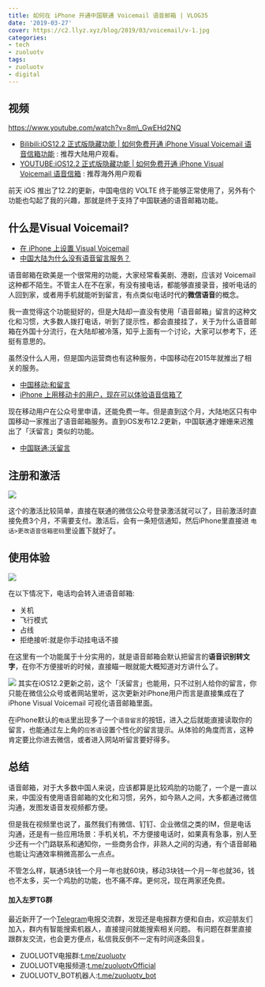 ```yaml
---
title: 如何在 iPhone 开通中国联通 Voicemail 语音邮箱 | VLOG35
date: '2019-03-27'
cover: https://c2.llyz.xyz/blog/2019/03/voicemail/v-1.jpg
categories:
- tech
- zuoluotv
tags:
- zuoluotv
- digital
---
```


## 视频

<https://www.youtube.com/watch?v=8m\_GwEHd2NQ>

- [Bilibili:iOS12.2 正式版隐藏功能 | 如何免费开通 iPhone Visual Voicemail 语音信箱功能](https://www.bilibili.com/video/av47498069/) : 推荐大陆用户观看。
- [YOUTUBE:iOS12.2 正式版隐藏功能 | 如何免费开通 iPhone Visual Voicemail 语音信箱](https://www.youtube.com/watch?v=8m_GwEHd2NQ) : 推荐海外用户观看

前天 iOS 推出了12.2的更新，中国电信的 VOLTE 终于能够正常使用了，另外有个功能也勾起了我的兴趣，那就是终于支持了中国联通的语音邮箱功能。

## 什么是Visual Voicemail?

- [在 iPhone 上设置 Visual Voicemail](https://support.apple.com/zh-cn/HT201436)
- [中国大陆为什么没有语音留言服务？](https://www.zhihu.com/question/20087333)

语音邮箱在欧美是一个很常用的功能，大家经常看美剧、港剧，应该对 Voicemail 这种都不陌生。不管主人在不在家，有没有接电话，都能够直接录音，接听电话的人回到家，或者用手机就能听到留言，有点类似电话时代的**微信语音**的概念。

我一直觉得这个功能挺好的，但是大陆却一直没有使用「语音邮箱」留言的这种文化和习惯，大多数人拨打电话，听到了提示性，都会直接挂了，关于为什么语音邮箱在外国十分流行，在大陆却被冷落，知乎上面有一个讨论，大家可以参考下，还挺有意思的。

虽然没什么人用，但是国内运营商也有这种服务，中国移动在2015年就推出了相关的服务。

- [中国移动:和留言](https://yyxx.10086.cn/)
- [iPhone 上用移动卡的用户，现在可以体验语音信箱了](https://www.pingwest.com/a/63546)

现在移动用户在公众号里申请，还能免费一年。但是直到这个月，大陆地区只有中国移动一家推出了语音邮箱服务。直到iOS发布12.2更新，中国联通才姗姗来迟推出了「沃留言」类似的功能。

- [中国联通:沃留言](https://wly.mail.wo.cn:10005/dinggou/)

## 注册和激活

![](https://c2.llyz.xyz/blog/2019/03/voicemail/v-1.jpg)

这个的激活比较简单，直接在联通的微信公众号登录激活就可以了，目前激活时直接免费3个月，不需要支付。激活后，会有一条短信通知，然后iPhone里直接进 `电话>更改语音信箱密码`里设置下就好了。

## 使用体验

![](https://c2.llyz.xyz/blog/2019/03/voicemail/v-2.jpg)

在以下情况下，电话均会转入进语音邮箱:

- 关机
- 飞行模式
- 占线
- 拒绝接听:就是你手动挂电话不接

在这里有一个功能属于十分实用的，就是语音邮箱会默认把留言的**语音识别转文字**，在你不方便接听的时候，直接瞄一眼就能大概知道对方讲什么了。

![](https://c2.llyz.xyz/blog/2019/03/voicemail/v-3.jpg) 其实在iOS12.2更新之前，这个「沃留言」也能用，只不过别人给你的留言，你只能在微信公众号或者网站里听，这次更新对iPhone用户而言是直接集成在了iPhone Visual Voicemail 可视化语音邮箱里面。

在iPhone默认的`电话`里出现多了一个`语音留言`的按钮，进入之后就能直接读取你的留言，也能通过左上角的`应答语`设置个性化的留言提示。从体验的角度而言，这种肯定要比你进去微信，或者进入网站听留言要好得多。

## 总结

语音邮箱，对于大多数中国人来说，应该都算是比较鸡肋的功能了，一个是一直以来，中国没有使用语音邮箱的文化和习惯，另外，如今熟人之间，大多都通过微信沟通，发图发语音发视频都方便。

但是我在视频里也说了，虽然我们有微信、钉钉、企业微信之类的IM，但是电话沟通，还是有一些应用场景：手机关机，不方便接电话时，如果真有急事，别人至少还有一个门路联系和通知你，一些商务合作，非熟人之间的沟通，有个语音邮箱也能让沟通效率稍微高那么一点点。

不管怎么样，联通5块钱一个月一年也就60块，移动3块钱一个月一年也就36，钱也不太多，买一个鸡肋的功能，也不痛不痒。更何况，现在两家还免费。

#### 加入左罗TG群

最近新开了一个[Telegram](https://telegram.org)电报交流群，发现还是电报群方便和自由，欢迎朋友们加入，群内有智能搜索机器人，直接提问就能搜索相关问题。 有问题在群里直接跟群友交流，也会更方便点，私信我反倒不一定有时间逐条回复。

- ZUOLUOTV电报群:[t.me/zuoluotv](https://t.me/zuoluotv)
- ZUOLUOTV电报频道:[t.me/zuoluotvOfficial](https://t.me/zuoluotvofficial)
- ZUOLUOTV\_BOT机器人:[t.me/zuoluotv_bot](https://t.me/zuoluotv_bot)
